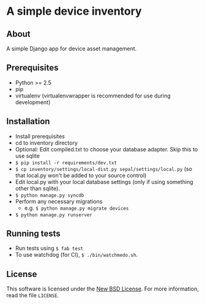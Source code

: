 # A simple device inventory #

## About ##
A simple Django app for device asset management.

## Prerequisites ##

- Python >= 2.5
- pip
- virtualenv (virtualenvwrapper is recommended for use during development)

## Installation ##

- Install prerequisites
- cd to inventory directory
- Optional: Edit compiled.txt to choose your database adapter. Skip this to use sqlite
- `$ pip install -r requirements/dev.txt`
- `$ cp inventory/settings/local-dist.py sepal/settings/local.py` (so that local.py won't be added
  to your source control)
-  Edit local.py with your local database settings (only if using something other than sqlite).
- `$ python manage.py syncdb`
-  Perform any necessary migrations
    - e.g. `$ python manage.py migrate devices`
- `$ python manage.py runserver`

## Running tests ##
- Run tests using `$ fab test`
- To use watchdog (for CI), `$ ./bin/watchmedo.sh`.

License
-------
This software is licensed under the [New BSD License][BSD]. For more
information, read the file ``LICENSE``.

[BSD]: http://opensource.org/licenses/BSD-3-Clause
